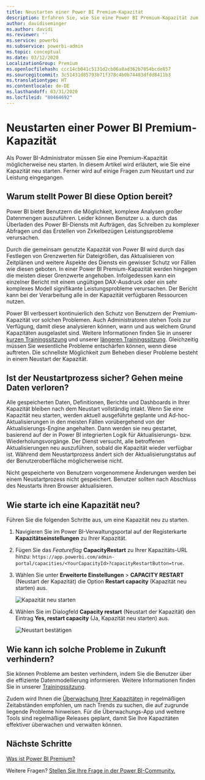 ```yaml
---
title: Neustarten einer Power BI Premium-Kapazität
description: Erfahren Sie, wie Sie eine Power BI Premium-Kapazität zum Beheben von Leistungsproblemen neu starten.
author: davidiseminger
ms.author: davidi
ms.reviewer: ''
ms.service: powerbi
ms.subservice: powerbi-admin
ms.topic: conceptual
ms.date: 03/12/2020
LocalizationGroup: Premium
ms.openlocfilehash: ccc14cb041c5131d2cb06a8ad362b7054bcde857
ms.sourcegitcommit: 3c51431d85793b71f378c4b0b74483dfdd8411b3
ms.translationtype: HT
ms.contentlocale: de-DE
ms.lasthandoff: 03/31/2020
ms.locfileid: "80464692"
---
```

# <a name="restart-a-power-bi-premium-capacity"></a>Neustarten einer Power BI Premium-Kapazität

Als Power BI-Administrator müssen Sie eine Premium-Kapazität möglicherweise neu starten. In diesem Artikel wird erläutert, wie Sie eine Kapazität neu starten. Ferner wird auf einige Fragen zum Neustart und zur Leistung eingegangen.

## <a name="why-does-power-bi-provide-this-option"></a>Warum stellt Power BI diese Option bereit?

Power BI bietet Benutzern die Möglichkeit, komplexe Analysen großer Datenmengen auszuführen. Leider können Benutzer u. a. durch das Überladen des Power BI-Diensts mit Aufträgen, das Schreiben zu komplexer Abfragen und das Erstellen von Zirkelbezügen Leistungsprobleme verursachen.

Durch die gemeinsam genutzte Kapazität von Power BI wird durch das Festlegen von Grenzwerten für Dateigrößen, das Aktualisieren von Zeitplänen und weitere Aspekte des Diensts ein gewisser Schutz vor Fällen wie diesen geboten. In einer Power BI Premium-Kapazität werden hingegen die meisten dieser Grenzwerte angehoben. Infolgedessen kann ein einzelner Bericht mit einem ungültigen DAX-Ausdruck oder ein sehr komplexes Modell signifikante Leistungsprobleme verursachen. Der Bericht kann bei der Verarbeitung alle in der Kapazität verfügbaren Ressourcen nutzen. 

Power BI verbessert kontinuierlich den Schutz von Benutzern der Premium-Kapazität vor solchen Problemen. Auch Administratoren stehen Tools zur Verfügung, damit diese analysieren können, wann und aus welchem Grund Kapazitäten ausgelastet sind. Weitere Informationen finden Sie in unserer [kurzen Trainingssitzung](https://www.youtube.com/watch?v=UgsjMbhi_Bk&feature=youtu.be) und unserer [längeren Trainingssitzung](https://www.microsoft.com/businessapplicationssummit/video/BAS2018-2174). Gleichzeitig müssen Sie wesentliche Probleme entschärfen können, wenn diese auftreten. Die schnellste Möglichkeit zum Beheben dieser Probleme besteht in einem Neustart der Kapazität.

## <a name="is-the-restart-process-safe-will-i-lose-any-data"></a>Ist der Neustartprozess sicher? Gehen meine Daten verloren?

Alle gespeicherten Daten, Definitionen, Berichte und Dashboards in Ihrer Kapazität bleiben nach dem Neustart vollständig intakt. Wenn Sie eine Kapazität neu starten, werden aktuell ausgeführte geplante und Ad-hoc-Aktualisierungen in den meisten Fällen vorübergehend von der Aktualisierungs-Engine angehalten. Dann werden sie neu gestartet, basierend auf der in Power BI integrierten Logik für Aktualisierungs- bzw. Wiederholungsvorgänge. Der Dienst versucht, alle betroffenen Aktualisierungen neu auszuführen, sobald die Kapazität wieder verfügbar ist. Während dem Neustartprozess ändert sich der Aktualisierungstatus auf der Benutzeroberfläche möglicherweise nicht. 

Nicht gespeicherte von Benutzern vorgenommene Änderungen werden bei einem Neustartprozess nicht gespeichert. Benutzer sollten nach Abschluss des Neustarts ihren Browser aktualisieren.

## <a name="how-do-i-restart-a-capacity"></a>Wie starte ich eine Kapazität neu?

Führen Sie die folgenden Schritte aus, um eine Kapazität neu zu starten.

1. Navigieren Sie im Power BI-Verwaltungsportal auf der Registerkarte **Kapazitätseinstellungen** zu Ihrer Kapazität. 

1. Fügen Sie das *Featureflag* **CapacityRestart** zu Ihrer Kapazitäts-URL hinzu: `https://app.powerbi.com/admin-portal/capacities/<YourCapacityId>?capacityRestartButton=true`.

1. Wählen Sie unter **Erweiterte Einstellungen** > **CAPACITY RESTART** (Neustart der Kapazität) die Option **Restart capacity** (Kapazität neu starten) aus.

    ![Kapazität neu starten](media/service-admin-premium-restart/restart-capacity.png)

1. Wählen Sie im Dialogfeld **Capacity restart** (Neustart der Kapazität) den Eintrag **Yes, restart capacity** (Ja, Kapazität neu starten) aus.

    ![Neustart bestätigen](media/service-admin-premium-restart/confirm-restart.png)

## <a name="how-can-i-prevent-issues-from-happening-in-the-future"></a>Wie kann ich solche Probleme in Zukunft verhindern?

Sie können Probleme am besten verhindern, indem Sie die Benutzer über die effiziente Datenmodellierung informieren. Weitere Informationen finden Sie in unserer [Trainingssitzung](https://www.microsoft.com/businessapplicationssummit/video/BAS2018-2170).

Zudem wird Ihnen die [Überwachung Ihrer Kapazitäten](service-admin-premium-monitor-capacity.md) in regelmäßigen Zeitabständen empfohlen, um nach Trends zu suchen, die auf zugrunde liegende Probleme hinweisen. Für die Überwachungs-App und weitere Tools sind regelmäßige Releases geplant, damit Sie Ihre Kapazitäten effektiver überwachen und verwalten können.

## <a name="next-steps"></a>Nächste Schritte

[Was ist Power BI Premium?](service-premium-what-is.md)

Weitere Fragen? [Stellen Sie Ihre Frage in der Power BI-Community.](https://community.powerbi.com/)
